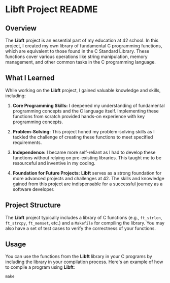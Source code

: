 # Libft Project README

## Overview

The **Libft** project is an essential part of my education at 42 school. In this project, I created my own library of fundamental C programming functions, which are equivalent to those found in the C Standard Library. These functions cover various operations like string manipulation, memory management, and other common tasks in the C programming language.

## What I Learned

While working on the **Libft** project, I gained valuable knowledge and skills, including:

1. **Core Programming Skills:** I deepened my understanding of fundamental programming concepts and the C language itself. Implementing these functions from scratch provided hands-on experience with key programming concepts.

2. **Problem-Solving:** This project honed my problem-solving skills as I tackled the challenge of creating these functions to meet specified requirements.

3. **Independence:** I became more self-reliant as I had to develop these functions without relying on pre-existing libraries. This taught me to be resourceful and inventive in my coding.

4. **Foundation for Future Projects:** **Libft** serves as a strong foundation for more advanced projects and challenges at 42. The skills and knowledge gained from this project are indispensable for a successful journey as a software developer.

## Project Structure

The **Libft** project typically includes a library of C functions (e.g., `ft_strlen`, `ft_strcpy`, `ft_memset`, etc.) and a `Makefile` for compiling the library. You may also have a set of test cases to verify the correctness of your functions.

## Usage

You can use the functions from the **Libft** library in your C programs by including the library in your compilation process. Here's an example of how to compile a program using **Libft**:

```shell
make
